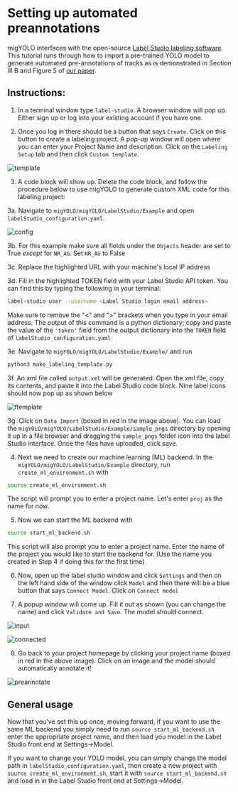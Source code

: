 # Setting up automated preannotations

migYOLO interfaces with the open-source [Label Studio labeling software](https://labelstud.io/). This tutorial runs through how to import a pre-trained YOLO model to generate automated pre-annotations of tracks as is demonstrated in Section III B and Figure 5 of [our paper](https://arxiv.org/abs/2406.07538).

## Instructions:

1. In a terminal window type `label-studio`. A browser window will pop up. Either sign up or log into your existing account if you have one.

2. Once you log in there should be a button that says `Create`. Click on this button to create a labeling project. A pop-up window will open where you can enter your Project Name and description. Click on the `Labeling Setup` tab and then click `Custom template`.

![template](figures/custom_template.png)

3. A code block will show up. Delete the code block, and follow the procedure below to use migYOLO to generate custom XML code for this labeling project:

3a. Navigate to `migYOLO/migYOLO/LabelStudio/Example` and open `labelStudio_configuration.yaml`.

![config](figures/config.png)

3b. For this example make sure all fields under the `Objects` header are set to True *except* for `NR_AG`. Set `NR_AG` to False

3c. Replace the highlighted URL with your machine's local IP address

3d. Fill in the highlighted TOKEN field with your Label Studio API token. You can find this by typing the following in your terminal:

```sh
label-studio user --username <Label Studio login email address>
```

Make sure to remove the "<" and ">" brackets when you type in your email address. The output of this command is a python dictionary; copy and paste the value of the `'token'` field from the output dictionary into the `TOKEN` field of `labelStudio_configuration.yaml`

3e. Navigate to `migYOLO/migYOLO/LabelStudio/Example/` and run

```sh
python3 make_labeling_template.py
```

3f. An xml file called `output.xml` will be generated. Open the xml file, copy its contents, and paste it into the Label Studio code block. Nine label icons should now pop up as shown below

![ftemplate](figures/filled_template.png)


3g. Click on `Data Import` (boxed in red in the image above). You can load the `migYOLO/migYOLO/LabelStudio/Example/sample_pngs` directory by opening it up in a file browser and dragging the `sample_pngs` folder icon into the label Studio interface. Once the files have uploaded, click save.

4. Next we need to create our machine learning (ML) backend. In the `migYOLO/migYOLO/LabelStudio/Example` directory, run `create_ml_environment.sh` with

```sh
source create_ml_environment.sh
```

The script will prompt you to enter a project name. Let's enter `proj` as the name for now.

5. Now we can start the ML backend with

```sh
source start_ml_backend.sh
```

This script will also prompt you to enter a project name. Enter the name of the project you would like to start the backend for. (Use the name you created in Step 4 if doing this for the first time)

6. Now, open up the label studio window and click `Settings` and then on the left hand side of the window click `Model` and then there will be a blue button that says `Connect Model`. Click on `Connect model`

7. A popup window will come up. Fill it out as shown (you can change the name) and click `Validate and Save`. The model should connect.

![input](figures/model_input.png)

![connected](figures/connected.png)

8. Go back to your project homepage by clicking your project name (boxed in red in the above image). Click on an image and the model should automatically annotate it!

![preannotate](figures/preannotate.png)

## General usage

Now that you've set this up once, moving forward, if you want to use the same ML backend you simply need to run `source start_ml_backend.sh` enter the appropriate project name, and then load you model in the Label Studio front end at Settings->Model.

If you want to change your YOLO model, you can simply change the model path in `labelStudio_configuration.yaml`, then create a new project with `source create_ml_environment.sh`, start it with `source start_ml_backend.sh` and load in in the Label Studio front end at Settings->Model.